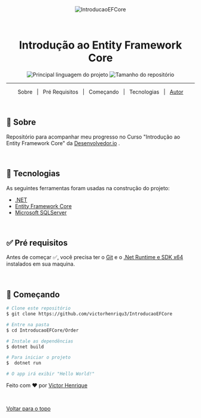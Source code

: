 <div align="center" id="top"> 
  <img src="https://desenvolvedor.io/images/EFCore.png" alt="IntroducaoEFCore" />

  &#xa0;

  <!-- <a href="https://IntroducaoEFCore.netlify.com">Demo</a> -->
</div>

<h1 align="center">Introdução ao Entity Framework Core</h1>

<p align="center">
  <img alt="Principal linguagem do projeto" src="https://img.shields.io/github/languages/top/victorhenriqu3/IntroducaoEFCore?color=56BEB8">
  <img alt="Tamanho do repositório" src="https://img.shields.io/github/repo-size/victorhenriqu3/IntroducaoEFCore?color=56BEB8">
</p>


<hr>

<p align="center">
  <a >Sobre</a> &#xa0; | &#xa0; 
  <a >Pré Requisitos</a> &#xa0; | &#xa0;
   <a >Começando</a> &#xa0; | &#xa0;
  <a >Tecnologias</a> &#xa0; | &#xa0;
  <a href="https://github.com/victorhenriqu3" target="_blank">Autor</a>
</p>

<br>

## 🎯 Sobre ##

Repositório para acompanhar meu progresso no Curso "Introdução ao Entity Framework Core" da [Desenvolvedor.io](https://desenvolvedor.io) .

<br>

## 🚀 Tecnologias ##

As seguintes ferramentas foram usadas na construção do projeto:

- [.NET](https://docs.microsoft.com/pt-br/dotnet/)
- [Entity Framework Core](https://docs.microsoft.com/pt-br/ef/core/)
- [Microsoft SQLServer](https://www.microsoft.com/pt-br/sql-server/sql-server-2019)

<br>

## ✅ Pré requisitos ##

Antes de começar ✅, você precisa ter o [Git](https://git-scm.com) e o [.Net Runtime e SDK x64](https://dotnet.microsoft.com/en-us/download) instalados em sua maquina.

<br>

## 🏁 Começando ##

```bash
# Clone este repositório
$ git clone https://github.com/victorhenriqu3/IntroducaoEFCore

# Entre na pasta
$ cd IntroducaoEFCore/Order

# Instale as dependências
$ dotnet build

# Para iniciar o projeto
$  dotnet run

# O app irá exibir "Hello World!"
```


Feito com ❤️ por <a href="https://github.com/victorhenriqu3" target="_blank">Victor Henrique</a>

&#xa0;

<a href="#top">Voltar para o topo</a>
